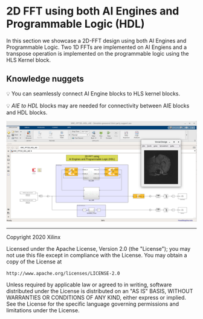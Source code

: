 # 2D FFT using both AI Engines and Programmable Logic (HDL)
In this section we showcase a 2D-FFT design using both AI Engines and Programmable Logic.
Two 1D FFTs are implemented on AI Engiens and a transpose operation is implemented on the programmable logic using the HLS Kernel block.

## Knowledge nuggets
:bulb: You can seamlessly connect AI Engine blocks to HLS kernel blocks.

:bulb: _AIE to HDL_ blocks may are needed for connectivity between AIE blocks and HDL blocks. 

<p align="center">
<img src="images/fft_2d_AIE_HDL_screen_shot.png">
</p>

------------
Copyright 2020 Xilinx

Licensed under the Apache License, Version 2.0 (the "License");
you may not use this file except in compliance with the License.
You may obtain a copy of the License at

    http://www.apache.org/licenses/LICENSE-2.0

Unless required by applicable law or agreed to in writing, software
distributed under the License is distributed on an "AS IS" BASIS,
WITHOUT WARRANTIES OR CONDITIONS OF ANY KIND, either express or implied.
See the License for the specific language governing permissions and
limitations under the License.
